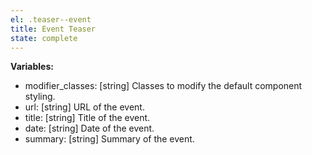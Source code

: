 ```yaml
---
el: .teaser--event
title: Event Teaser
state: complete
---
```


__Variables:__
* modifier_classes: [string] Classes to modify the default component styling.
* url: [string] URL of the event.
* title: [string] Title of the event.
* date: [string] Date of the event.
* summary: [string] Summary of the event.
